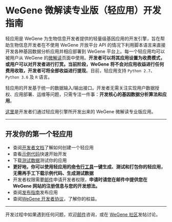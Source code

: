 # WeGene 微解读专业版（轻应用）开发指南 #

轻应用是 WeGene 为生物信息开发者提供的轻量级基因应用的开发引擎，旨在帮助生物信息开发者在不使用 WeGene 开放平台 API 的情况下利用脚本语言来直接开发各种基因数据分析应用并相应部署到 WeGene 平台上。每一个轻应用均可以被用户从 WeGene 的[微解读](https://www.wegene.com/crowdsourcing/)页面中使用。**开发者可以将其应用设置为收费模式，或用户可以对开发者进行打赏。当前阶段，WeGene 将不会对应用收益进行任何费用收取，开发者可将全部收益进行提现**。目前，轻应用支持 `Python 2.7`、`Python 3.6` 及 `R` 语言。

轻应用的开发基于统一的数据输入/输出接口。开发者无需关注实现用户数据授权、应用部署、运维等问题，只需专注一件事：**开发核心的基因数据分析算法和应用**。

[这里](https://www.wegene.com/crowdsourcing/topics/7)是开发者们通过轻应用引擎所开发出来的 WeGene 微解读专业版应用。

---

## 开发你的第一个轻应用 ##

- 查阅[开发者文档](https://github.com/wegene-llc/weapp-developer-guide/blob/master/docs/weapp-developer-guide.md)了解如何创建一个轻应用
- 查看[示例代码](https://github.com/wegene-llc/weapp-developer-guide/tree/master/examples)快速开始开发
- 下载[测试数据](https://github.com/wegene-llc/weapp-developer-guide/tree/master/data)测试你的应用
- **更好地，你可以使用轻应用的[命令行工具](https://github.com/wegene-llc/wegene-weapp-cli)一键生成、测试和打包你的轻应用，无需再手工下载示例代码、生成测试数据**
- 开发者权限需要[邮件](mailto:api@wegene.com?subject=轻应用开发者权限申请&body=WeGene注册账号：%0d%0a要开发的轻应用（简述）：%0d%0a微信号（提供后可邀请您加入支持群）：)申请开发者权限，**申请时请您在邮件中提供您在 WeGene 网站的注册信息与您的开发想法。**
- 查阅[发布指南](https://github.com/wegene-llc/weapp-developer-guide/blob/master/docs/weapp-publish-guide.md)发布应用
- 查阅[WeGene 开发者协议](https://www.wegene.com/?/page/developers_agreement)，了解你的权益。

---

开发过程中如果遇到任何问题，欢迎[邮件](mailto:api@wegene.com?subject=轻应用开发问题)咨询，或在 [WeGene 社区](https://www.wegene.com/group/%E5%BC%80%E5%8F%91%E8%80%85%E5%B0%8F%E7%BB%84)发帖讨论。
